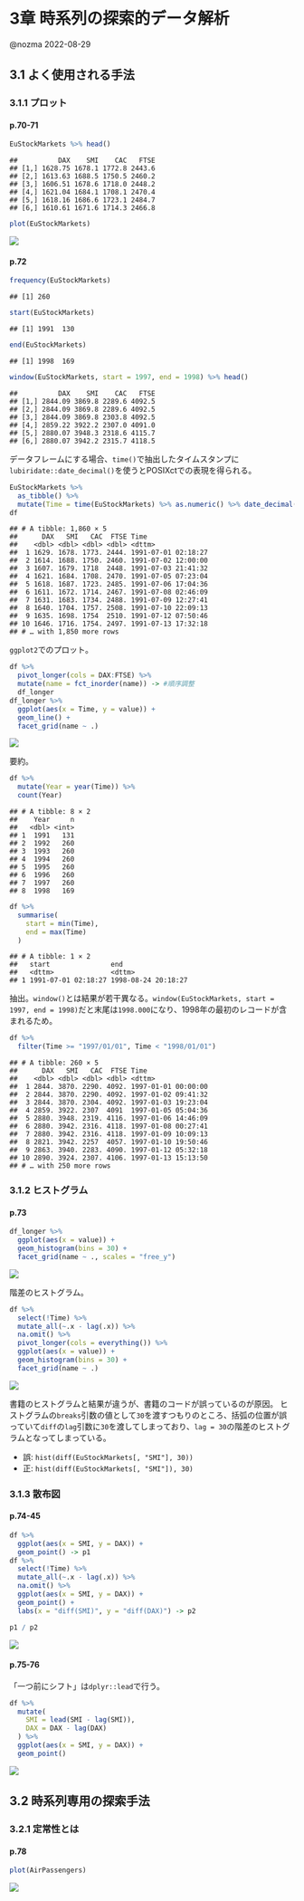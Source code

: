 3章 時系列の探索的データ解析
================
@nozma
2022-08-29

## 3.1 よく使用される手法

### 3.1.1 プロット

#### p.70-71

``` r
EuStockMarkets %>% head()
```

    ##          DAX    SMI    CAC   FTSE
    ## [1,] 1628.75 1678.1 1772.8 2443.6
    ## [2,] 1613.63 1688.5 1750.5 2460.2
    ## [3,] 1606.51 1678.6 1718.0 2448.2
    ## [4,] 1621.04 1684.1 1708.1 2470.4
    ## [5,] 1618.16 1686.6 1723.1 2484.7
    ## [6,] 1610.61 1671.6 1714.3 2466.8

``` r
plot(EuStockMarkets)
```

![](ch03_files/figure-gfm/unnamed-chunk-2-1.png)<!-- -->

#### p.72

``` r
frequency(EuStockMarkets)
```

    ## [1] 260

``` r
start(EuStockMarkets)
```

    ## [1] 1991  130

``` r
end(EuStockMarkets)
```

    ## [1] 1998  169

``` r
window(EuStockMarkets, start = 1997, end = 1998) %>% head()
```

    ##          DAX    SMI    CAC   FTSE
    ## [1,] 2844.09 3869.8 2289.6 4092.5
    ## [2,] 2844.09 3869.8 2289.6 4092.5
    ## [3,] 2844.09 3869.8 2303.8 4092.5
    ## [4,] 2859.22 3922.2 2307.0 4091.0
    ## [5,] 2880.07 3948.3 2318.6 4115.7
    ## [6,] 2880.07 3942.2 2315.7 4118.5

データフレームにする場合、`time()`で抽出したタイムスタンプに`lubiridate::date_decimal()`を使うとPOSIXctでの表現を得られる。

``` r
EuStockMarkets %>% 
  as_tibble() %>% 
  mutate(Time = time(EuStockMarkets) %>% as.numeric() %>% date_decimal()) -> df
df
```

    ## # A tibble: 1,860 × 5
    ##      DAX   SMI   CAC  FTSE Time               
    ##    <dbl> <dbl> <dbl> <dbl> <dttm>             
    ##  1 1629. 1678. 1773. 2444. 1991-07-01 02:18:27
    ##  2 1614. 1688. 1750. 2460. 1991-07-02 12:00:00
    ##  3 1607. 1679. 1718  2448. 1991-07-03 21:41:32
    ##  4 1621. 1684. 1708. 2470. 1991-07-05 07:23:04
    ##  5 1618. 1687. 1723. 2485. 1991-07-06 17:04:36
    ##  6 1611. 1672. 1714. 2467. 1991-07-08 02:46:09
    ##  7 1631. 1683. 1734. 2488. 1991-07-09 12:27:41
    ##  8 1640. 1704. 1757. 2508. 1991-07-10 22:09:13
    ##  9 1635. 1698. 1754  2510. 1991-07-12 07:50:46
    ## 10 1646. 1716. 1754. 2497. 1991-07-13 17:32:18
    ## # … with 1,850 more rows

`ggplot2`でのプロット。

``` r
df %>% 
  pivot_longer(cols = DAX:FTSE) %>% 
  mutate(name = fct_inorder(name)) -> #順序調整
  df_longer
df_longer %>% 
  ggplot(aes(x = Time, y = value)) +
  geom_line() +
  facet_grid(name ~ .)
```

![](ch03_files/figure-gfm/unnamed-chunk-6-1.png)<!-- -->

要約。

``` r
df %>% 
  mutate(Year = year(Time)) %>% 
  count(Year)
```

    ## # A tibble: 8 × 2
    ##    Year     n
    ##   <dbl> <int>
    ## 1  1991   131
    ## 2  1992   260
    ## 3  1993   260
    ## 4  1994   260
    ## 5  1995   260
    ## 6  1996   260
    ## 7  1997   260
    ## 8  1998   169

``` r
df %>% 
  summarise(
    start = min(Time),
    end = max(Time)
  )
```

    ## # A tibble: 1 × 2
    ##   start               end                
    ##   <dttm>              <dttm>             
    ## 1 1991-07-01 02:18:27 1998-08-24 20:18:27

抽出。`window()`とは結果が若干異なる。`window(EuStockMarkets, start = 1997, end = 1998)`だと末尾は`1998.000`になり、1998年の最初のレコードが含まれるため。

``` r
df %>% 
  filter(Time >= "1997/01/01", Time < "1998/01/01")
```

    ## # A tibble: 260 × 5
    ##      DAX   SMI   CAC  FTSE Time               
    ##    <dbl> <dbl> <dbl> <dbl> <dttm>             
    ##  1 2844. 3870. 2290. 4092. 1997-01-01 00:00:00
    ##  2 2844. 3870. 2290. 4092. 1997-01-02 09:41:32
    ##  3 2844. 3870. 2304. 4092. 1997-01-03 19:23:04
    ##  4 2859. 3922. 2307  4091  1997-01-05 05:04:36
    ##  5 2880. 3948. 2319. 4116. 1997-01-06 14:46:09
    ##  6 2880. 3942. 2316. 4118. 1997-01-08 00:27:41
    ##  7 2880. 3942. 2316. 4118. 1997-01-09 10:09:13
    ##  8 2821. 3942. 2257  4057. 1997-01-10 19:50:46
    ##  9 2863. 3940. 2283. 4090. 1997-01-12 05:32:18
    ## 10 2890. 3924. 2307. 4106. 1997-01-13 15:13:50
    ## # … with 250 more rows

### 3.1.2 ヒストグラム

#### p.73

``` r
df_longer %>% 
  ggplot(aes(x = value)) +
  geom_histogram(bins = 30) +
  facet_grid(name ~ ., scales = "free_y")
```

![](ch03_files/figure-gfm/unnamed-chunk-10-1.png)<!-- -->

階差のヒストグラム。

``` r
df %>% 
  select(!Time) %>% 
  mutate_all(~.x - lag(.x)) %>% 
  na.omit() %>% 
  pivot_longer(cols = everything()) %>% 
  ggplot(aes(x = value)) +
  geom_histogram(bins = 30) +
  facet_grid(name ~ .)
```

![](ch03_files/figure-gfm/unnamed-chunk-11-1.png)<!-- -->

書籍のヒストグラムと結果が違うが、書籍のコードが誤っているのが原因。
ヒストグラムの`breaks`引数の値として`30`を渡すつもりのところ、括弧の位置が誤っていて`diff`の`lag`引数に`30`を渡してしまっており、`lag = 30`の階差のヒストグラムとなってしまっている。

-   誤: `hist(diff(EuStockMarkets[, "SMI"], 30))`
-   正: `hist(diff(EuStockMarkets[, "SMI"]), 30)`

### 3.1.3 散布図

#### p.74-45

``` r
df %>% 
  ggplot(aes(x = SMI, y = DAX)) +
  geom_point() -> p1
df %>% 
  select(!Time) %>% 
  mutate_all(~.x - lag(.x)) %>% 
  na.omit() %>% 
  ggplot(aes(x = SMI, y = DAX)) +
  geom_point() +
  labs(x = "diff(SMI)", y = "diff(DAX)") -> p2

p1 / p2
```

![](ch03_files/figure-gfm/unnamed-chunk-12-1.png)<!-- -->

#### p.75-76

「一つ前にシフト」は`dplyr::lead`で行う。

``` r
df %>% 
  mutate(
    SMI = lead(SMI - lag(SMI)),
    DAX = DAX - lag(DAX)
  ) %>% 
  ggplot(aes(x = SMI, y = DAX)) +
  geom_point()
```

![](ch03_files/figure-gfm/unnamed-chunk-13-1.png)<!-- -->

## 3.2 時系列専用の探索手法

### 3.2.1 定常性とは

#### p.78

``` r
plot(AirPassengers)
```

![](ch03_files/figure-gfm/unnamed-chunk-14-1.png)<!-- -->
